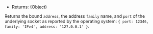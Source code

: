 <!-- YAML
added: v0.11.4
-->

* Returns: {Object}

Returns the bound `address`, the address `family` name, and `port` of the
underlying socket as reported by the operating system:
`{ port: 12346, family: 'IPv4', address: '127.0.0.1' }`.

